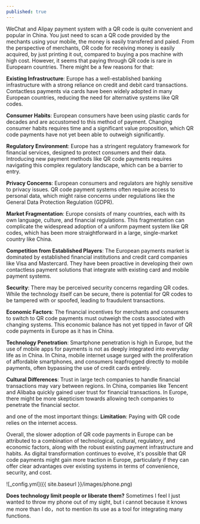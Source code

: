 ```yaml
---
published: true
---
```


WeChat and Alipay payment system with a QR code is quite convenient and popular in China. You just need to scan a QR code provided by the mechants using your mobile, the money is easily transfered and paied. From the perspective of merchants, OR code for receiving money is easily acquired, by just printing it out, compared to buying a pos machine with high cost. However, it seems that paying through QR code is rare in Europearn countries. There might be a few reasons for that:

<!--
- Other competitive methods: Card payment & paypal. Card payment method has been very well established, and it can be easily integrated with mobile through paypal. 
- Technology aspect: No such unified standards. There are several standards (on both ends agreement on the content of the OR code) existing, which makes it difficult to be promoted and applied.
- Limitation: Paying with QR code relies on the internet access. 
-->

**Existing Infrastructure**: Europe has a well-established banking infrastructure with a strong reliance on credit and debit card transactions. Contactless payments via cards have been widely adopted in many European countries, reducing the need for alternative systems like QR codes.

**Consumer Habits**: European consumers have been using plastic cards for decades and are accustomed to this method of payment. Changing consumer habits requires time and a significant value proposition, which QR code payments have not yet been able to outweigh significantly.

**Regulatory Environment**: Europe has a stringent regulatory framework for financial services, designed to protect consumers and their data. Introducing new payment methods like QR code payments requires navigating this complex regulatory landscape, which can be a barrier to entry.

**Privacy Concerns**: European consumers and regulators are highly sensitive to privacy issues. QR code payment systems often require access to personal data, which might raise concerns under regulations like the General Data Protection Regulation (GDPR).

**Market Fragmentation**: Europe consists of many countries, each with its own language, culture, and financial regulations. This fragmentation can complicate the widespread adoption of a uniform payment system like QR codes, which has been more straightforward in a large, single-market country like China.

**Competition from Established Players**: The European payments market is dominated by established financial institutions and credit card companies like Visa and Mastercard. They have been proactive in developing their own contactless payment solutions that integrate with existing card and mobile payment systems.

**Security**: There may be perceived security concerns regarding QR codes. While the technology itself can be secure, there is potential for QR codes to be tampered with or spoofed, leading to fraudulent transactions.

**Economic Factors**: The financial incentives for merchants and consumers to switch to QR code payments must outweigh the costs associated with changing systems. This economic balance has not yet tipped in favor of QR code payments in Europe as it has in China.

**Technology Penetration**: Smartphone penetration is high in Europe, but the use of mobile apps for payments is not as deeply integrated into everyday life as in China. In China, mobile internet usage surged with the proliferation of affordable smartphones, and consumers leapfrogged directly to mobile payments, often bypassing the use of credit cards entirely.

**Cultural Differences**: Trust in large tech companies to handle financial transactions may vary between regions. In China, companies like Tencent and Alibaba quickly gained user trust for financial transactions. In Europe, there might be more skepticism towards allowing tech companies to penetrate the financial sector.

and one of the most important things:
**Limitation**: Paying with QR code relies on the internet access. 

Overall, the slower adoption of QR code payments in Europe can be attributed to a combination of technological, cultural, regulatory, and economic factors, along with the robust existing payment infrastructure and habits. As digital transformation continues to evolve, it's possible that QR code payments might gain more traction in Europe, particularly if they can offer clear advantages over existing systems in terms of convenience, security, and cost.

![_config.yml]({{ site.baseurl }}/images/phone.png)


**Does technology limit people or liberate them?** Sometimes I feel I just wanted to throw my phone out of my sight, but i cannot because it knows me more than I do，not to mention its use as a tool for integrating many functions.



